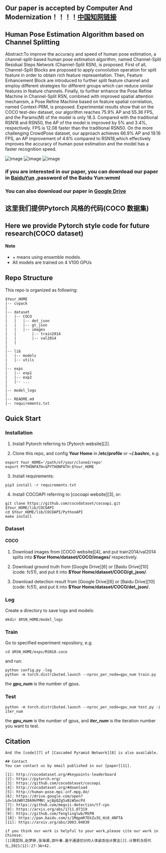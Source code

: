 ## Our paper is accepted by Computer And Modernization！！！！[中国知网链接](https://kns.cnki.net/kcms/detail/detail.aspx?dbcode=CJFD&dbname=CJFDPREP&filename=JYXH202112005&uniplatform=NZKPT&v=y1kdKYHGttllcKHpsFA3GL7_Bzks3LoenusADT1hpSQ26kdrh1aWGwudB14CEniS)

##                                                   Human Pose Estimation Algorithm based on Channel Splitting
Abstract:To improve the accuracy and speed of human pose estimation, a channel-split-based human pose estimation algorithm, named Channel-Split Residual Steps Network (Channel-Split RSN), is proposed. First of all, Channel-Split Blocks are proposed to apply convolution operation for split feature in order to obtain rich feature representation. Then, Feature Enhancement Block are introduced to further split feature channel and employ different strategies for different groups which can reduce similar features in feature channels. Finally, to further enhance the Pose Refine Machine in Channel-Split RSN, combined with improved spatial attention mechanism, a Pose Refine Machine based on feature spatial correlation, named Context-PRM, is proposed. Experimental results show that on the COCO test-dev dataset, our algorithm reaches 75.9% AP and 55.36 FPS, and the Params(M) of the model is only 18.3. Compared with the traditional RSN18 and RSN50, the AP of the model is improved by 5% and 3.4%, respectively. FPS is 12.08 faster than the traditional RSN50. On the more challenging CrowdPose dataset, our approach achieves 66.9% AP and 19.16 FPS, an AP improvement of 4.6% compared to RSN18,which effectively improves the accuracy of human pose estimation and the model has a faster recognition speed.


![image](https://user-images.githubusercontent.com/68497831/128496986-3ccb60d9-fec4-4424-b485-d9cac5c72b7b.png)
![image](https://user-images.githubusercontent.com/68497831/128497007-1cbf6d46-3e14-4f13-8033-e817563f26d2.png)
![image](https://user-images.githubusercontent.com/68497831/128497024-2bef1c01-f14b-4301-a5f6-f35463cad032.png)


### if you are interested in our paper, you can download our paper in [BaiduYun](https://pan.baidu.com/s/1aoSmS6qdR5lPDQc9TtyHsA) ,password of the Baidu Yun:wmml
### You can also download our paper in [Google Drive](https://drive.google.com/file/d/194-3paObTnOe2X72RSdehgb3EztZuuIA/view?usp=sharing)


## 这里我们提供Pytorch 风格的代码(COCO 数据集)
## Here we provide Pytorch style code for future research(COCO dataset)


#### Note
* \+ means using ensemble models.
* All models are trained on 4 V100 GPUs


## Repo Structure
This repo is organized as following:
```
$Your_HOME
|-- cvpack
|
|-- dataset
|   |-- COCO
|   |   |-- det_json
|   |   |-- gt_json
|   |   |-- images
|   |       |-- train2014
|   |       |-- val2014
|   |
|   
|-- lib
|   |-- models
|   |-- utils
|
|-- exps
|   |-- exp1
|   |-- exp2
|   |-- ...
|
|-- model_logs
|
|-- README.md
|-- requirements.txt
```

## Quick Start

### Installation

1. Install Pytorch referring to [Pytorch website][2].

2. Clone this repo, and config **Your Home** in **/etc/profile** or **~/.bashrc**, e.g.
 ```
 export Your_HOME='/path/of/your/cloned/repo'
 export PYTHONPATH=$PYTHONPATH:$Your_HOME
 ```

3. Install requirements:
 ```
 pip3 install -r requirements.txt
 ```

4. Install COCOAPI referring to [cocoapi website][3], or:
 ```
 git clone https://github.com/cocodataset/cocoapi.git $Your_HOME/lib/COCOAPI
 cd $Your_HOME/lib/COCOAPI/PythonAPI
 make install
 ```
 
### Dataset

#### COCO

1. Download images from [COCO website][4], and put train2014/val2014 splits into **$Your Home/dataset/COCO/images/** respectively.

2. Download ground truth from [Google Drive][6] or [Baidu Drive][10] (code: fc51), and put it into **$Your Home/dataset/COCO/gt_json/**.

3. Download detection result from [Google Drive][6] or [Baidu Drive][10] (code: fc51), and put it into **$Your Home/dataset/COCO/det_json/**.



### Log
Create a directory to save logs and models:
```
mkdir $RSN_HOME/model_logs
```

### Train
Go to specified experiment repository, e.g.
```
cd $RSN_HOME/exps/RSN18.coco
```
and run:
```
python config.py -log
python -m torch.distributed.launch --nproc_per_node=gpu_num train.py
```
the ***gpu_num*** is the number of gpus.

### Test
```
python -m torch.distributed.launch --nproc_per_node=gpu_num test.py -i iter_num
```
the ***gpu_num*** is the number of gpus, and ***iter_num*** is the iteration number you want to test.

## Citation

```
And the [code][7] of [Cascaded Pyramid Network][8] is also available. 

## Contact
You can contact us by email published in our [paper][11].

[1]: http://cocodataset.org/#keypoints-leaderboard
[2]: https://pytorch.org/
[3]: https://github.com/cocodataset/cocoapi
[4]: http://cocodataset.org/#download
[5]: http://human-pose.mpi-inf.mpg.de/
[6]: https://drive.google.com/open?id=14zW0YZ0A9kPMNt_wjBpQZg5xBiW5ecPd
[7]: https://github.com/megvii-detection/tf-cpn
[8]: https://arxiv.org/abs/1711.07319
[9]: https://github.com/fenglinglwb/MSPN
[10]: https://pan.baidu.com/s/1MqpmR7EkZu3G_Hi0_4NFTA
[11]: https://arxiv.org/abs/2003.04030

if you think our work is helpful to your work,please cite our work in Chinese:
[1]周昆阳,赵梦婷,张海潮,邵叶秦.基于通道切分的人体姿态估计算法[J].计算机与现代化,2021(12):27-36+42.
